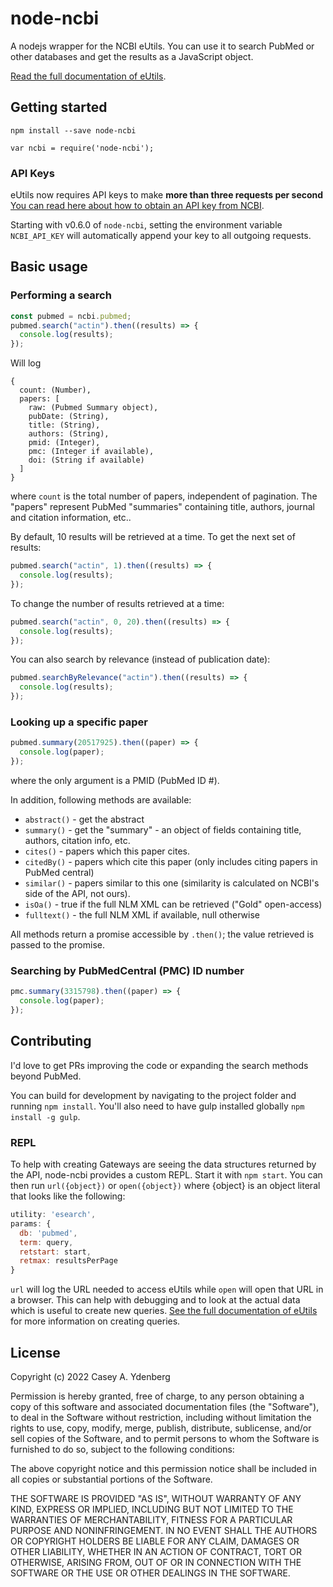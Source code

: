 # node-ncbi

A nodejs wrapper for the NCBI eUtils. You can use it to search PubMed or other databases and get the results as a JavaScript object.

[Read the full documentation of eUtils](http://www.ncbi.nlm.nih.gov/books/NBK25500/).

## Getting started

`npm install --save node-ncbi`

`var ncbi = require('node-ncbi');`

### API Keys

eUtils now requires API keys to make **more than three requests per second** [You can read here about how to obtain an API key from NCBI](https://www.ncbi.nlm.nih.gov/books/NBK25497/#chapter2.Coming_in_December_2018_API_Key).

Starting with v0.6.0 of `node-ncbi`, setting the environment variable `NCBI_API_KEY` will automatically append your key to all outgoing requests.

## Basic usage

### Performing a search

```js
const pubmed = ncbi.pubmed;
pubmed.search("actin").then((results) => {
  console.log(results);
});
```

Will log

```
{
  count: (Number),
  papers: [
    raw: (Pubmed Summary object),
    pubDate: (String),
    title: (String),
    authors: (String),
    pmid: (Integer),
    pmc: (Integer if available),
    doi: (String if available)
  ]
}
```

where `count` is the total number of papers, independent of pagination. The "papers" represent PubMed "summaries" containing title, authors, journal and citation information, etc..

By default, 10 results will be retrieved at a time. To get the next set of results:

```javascript
pubmed.search("actin", 1).then((results) => {
  console.log(results);
});
```

To change the number of results retrieved at a time:

```javascript
pubmed.search("actin", 0, 20).then((results) => {
  console.log(results);
});
```

You can also search by relevance (instead of publication date):

```javascript
pubmed.searchByRelevance("actin").then((results) => {
  console.log(results);
});
```

### Looking up a specific paper

```javascript
pubmed.summary(20517925).then((paper) => {
  console.log(paper);
});
```

where the only argument is a PMID (PubMed ID #).

In addition, following methods are available:

- `abstract()` - get the abstract
- `summary()` - get the "summary" - an object of fields containing title, authors, citation info, etc.
- `cites()` - papers which this paper cites.
- `citedBy()` - papers which cite this paper (only includes citing papers in PubMed central)
- `similar()` - papers similar to this one (similarity is calculated on NCBI's side of the API, not ours).
- `isOa()` - true if the full NLM XML can be retrieved ("Gold" open-access)
- `fulltext()` - the full NLM XML if available, null otherwise

All methods return a promise accessible by `.then()`; the value retrieved is passed to the promise.

### Searching by PubMedCentral (PMC) ID number

```javascript
pmc.summary(3315798).then((paper) => {
  console.log(paper);
});
```

## Contributing

I'd love to get PRs improving the code or expanding the search methods beyond PubMed.

You can build for development by navigating to the project folder and running `npm install`. You'll also need to have gulp installed globally `npm install -g gulp`.

### REPL

To help with creating Gateways are seeing the data structures returned by the API, node-ncbi provides a custom REPL. Start it with `npm start`. You can then run `url({object})` or `open({object})` where {object} is an object literal that looks like the following:

```javascript
utility: 'esearch',
params: {
  db: 'pubmed',
  term: query,
  retstart: start,
  retmax: resultsPerPage
}
```

`url` will log the URL needed to access eUtils while `open` will open that URL in a browser. This can help with debugging and to look at the actual data which is useful to create new queries. [See the full documentation of eUtils](http://www.ncbi.nlm.nih.gov/books/NBK25500/) for more information on creating
queries.

## License

Copyright (c) 2022 Casey A. Ydenberg

Permission is hereby granted, free of charge, to any person obtaining a copy
of this software and associated documentation files (the "Software"), to deal
in the Software without restriction, including without limitation the rights
to use, copy, modify, merge, publish, distribute, sublicense, and/or sell
copies of the Software, and to permit persons to whom the Software is
furnished to do so, subject to the following conditions:

The above copyright notice and this permission notice shall be included in
all copies or substantial portions of the Software.

THE SOFTWARE IS PROVIDED "AS IS", WITHOUT WARRANTY OF ANY KIND, EXPRESS OR
IMPLIED, INCLUDING BUT NOT LIMITED TO THE WARRANTIES OF MERCHANTABILITY,
FITNESS FOR A PARTICULAR PURPOSE AND NONINFRINGEMENT. IN NO EVENT SHALL THE
AUTHORS OR COPYRIGHT HOLDERS BE LIABLE FOR ANY CLAIM, DAMAGES OR OTHER
LIABILITY, WHETHER IN AN ACTION OF CONTRACT, TORT OR OTHERWISE, ARISING FROM,
OUT OF OR IN CONNECTION WITH THE SOFTWARE OR THE USE OR OTHER DEALINGS IN
THE SOFTWARE.
